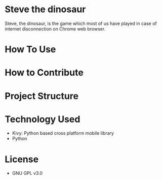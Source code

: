 Steve the dinosaur
==================

Steve, the dinosaur, is the game which most of us have played in case of internet disconnection on Chrome web browser.

How To Use
==========

How to Contribute
=================

Project Structure
=================

Technology Used
===============
* Kivy: Python based cross platform mobile library
* Python

License
=======
- GNU GPL v3.0

